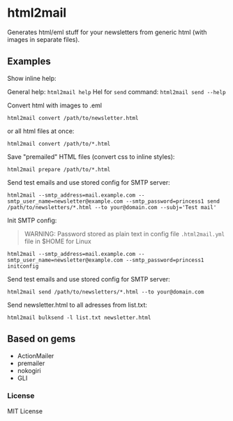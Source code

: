 # html2mail

Generates html/eml stuff for your newsletters from generic html (with images in separate files).


## Examples

Show inline help:

General help: `html2mail help`
Hel for `send` command: `html2mail send --help`


Convert html with images to .eml

`html2mail convert /path/to/newsletter.html`

or all html files at once:

`html2mail convert /path/to/*.html`


Save "premailed" HTML files (convert css to inline styles):

`html2mail prepare /path/to/*.html`


Send test emails and use stored config for SMTP server:

`html2mail --smtp_address=mail.example.com --smtp_user_name=newsletter@example.com --smtp_password=princess1 send /path/to/newsletters/*.html --to your@domain.com --subj='Test mail'`


Init SMTP config:

> WARNING: Password stored as plain text in config file `.html2mail.yml` file in $HOME for Linux

`html2mail --smtp_address=mail.example.com --smtp_user_name=newsletter@example.com --smtp_password=princess1 initconfig`


Send test emails and use stored config for SMTP server:

`html2mail send /path/to/newsletters/*.html --to your@domain.com`


Send newsletter.html to all adresses from list.txt:

`html2mail bulksend -l list.txt newsletter.html`


## Based on gems

 * ActionMailer
 * premailer
 * nokogiri
 * GLI


### License

MIT License